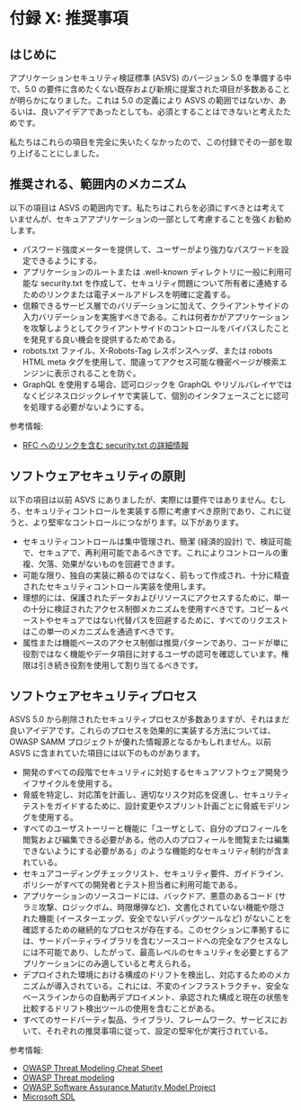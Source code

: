 # 付録 X: 推奨事項

## はじめに

アプリケーションセキュリティ検証標準 (ASVS) のバージョン 5.0 を準備する中で、5.0 の要件に含めたくない既存および新規に提案された項目が多数あることが明らかになりました。これは 5.0 の定義により ASVS の範囲ではないか、あるいは、良いアイデアであったとしても、必須とすることはできないと考えたためです。

私たちはこれらの項目を完全に失いたくなかったので、この付録でその一部を取り上げることにしました。

## 推奨される、範囲内のメカニズム

以下の項目は ASVS の範囲内です。私たちはこれらを必須にすべきとは考えていませんが、セキュアアプリケーションの一部として考慮することを強くお勧めします。

* パスワード強度メーターを提供して、ユーザーがより強力なパスワードを設定できるようにする。
* アプリケーションのルートまたは .well-known ディレクトリに一般に利用可能な security.txt を作成して、セキュリティ問題について所有者に連絡するためのリンクまたは電子メールアドレスを明確に定義する。
* 信頼できるサービス層でのバリデーションに加えて、クライアントサイドの入力バリデーションを実施すべきである。これは何者かがアプリケーションを攻撃しようとしてクライアントサイドのコントロールをバイパスしたことを発見する良い機会を提供するためである。
* robots.txt ファイル、X-Robots-Tag レスポンスヘッダ、または robots HTML meta タグを使用して、間違ってアクセス可能な機密ページが検索エンジンに表示されることを防ぐ。
* GraphQL を使用する場合、認可ロジックを GraphQL やリゾルバレイヤではなくビジネスロジックレイヤで実装して、個別のインタフェースごとに認可を処理する必要がないようにする。

参考情報:

* [RFC へのリンクを含む security.txt の詳細情報](https://securitytxt.org/)

## ソフトウェアセキュリティの原則

以下の項目は以前 ASVS にありましたが、実際には要件ではありません。むしろ、セキュリティコントロールを実装する際に考慮すべき原則であり、これに従うと、より堅牢なコントロールにつながります。以下があります。

* セキュリティコントロールは集中管理され、簡潔 (経済的設計) で、検証可能で、セキュアで、再利用可能であるべきです。これによりコントロールの重複、欠落、効果がないものを回避できます。
* 可能な限り、独自の実装に頼るのではなく、前もって作成され、十分に精査されたセキュリティコントロール実装を使用します。
* 理想的には、保護されたデータおよびリソースにアクセスするために、単一の十分に検証されたアクセス制御メカニズムを使用すべきです。コピー＆ペーストやセキュアではない代替パスを回避するために、すべてのリクエストはこの単一のメカニズムを通過すべきです。
* 属性または機能ベースのアクセス制御は推奨パターンであり、コードが単に役割ではなく機能やデータ項目に対するユーザの認可を確認しています。権限は引き続き役割を使用して割り当てるべきです。

## ソフトウェアセキュリティプロセス

ASVS 5.0 から削除されたセキュリティプロセスが多数ありますが、それはまだ良いアイデアです。これらのプロセスを効果的に実装する方法については、OWASP SAMM プロジェクトが優れた情報源となるかもしれません。以前 ASVS に含まれていた項目には以下のものがあります。

* 開発のすべての段階でセキュリティに対処するセキュアソフトウェア開発ライフサイクルを使用する。
* 脅威を特定し、対応策を計画し、適切なリスク対応を促進し、セキュリティテストをガイドするために、設計変更やスプリント計画ごとに脅威モデリングを使用する。
* すべてのユーザストーリーと機能に「ユーザとして、自分のプロフィールを閲覧および編集できる必要がある。他の人のプロフィールを閲覧または編集できないようにする必要がある」のような機能的なセキュリティ制約が含まれている。
* セキュアコーディングチェックリスト、セキュリティ要件、ガイドライン、ポリシーがすべての開発者とテスト担当者に利用可能である。
* アプリケーションのソースコードには、バックドア、悪意のあるコード (サラミ攻撃、ロジックボム、時限爆弾など)、文書化されていない機能や隠された機能 (イースターエッグ、安全でないデバッグツールなど) がないことを確認するための継続的なプロセスが存在する。このセクションに準拠するには、サードパーティライブラリを含むソースコードへの完全なアクセスなしには不可能であり、したがって、最高レベルのセキュリティを必要とするアプリケーションにのみ適していると考えられる。
* デプロイされた環境における構成のドリフトを検出し、対応するためのメカニズムが導入されている。これには、不変のインフラストラクチャ、安全なベースラインからの自動再デプロイメント、承認された構成と現在の状態を比較するドリフト検出ツールの使用を含むことがある。
* すべてのサードパーティ製品、ライブラリ、フレームワーク、サービスにおいて、それぞれの推奨事項に従って、設定の堅牢化が実行されている。

参考情報:

* [OWASP Threat Modeling Cheat Sheet](https://cheatsheetseries.owasp.org/cheatsheets/Threat_Modeling_Cheat_Sheet.html)
* [OWASP Threat modeling](https://owasp.org/www-community/Application_Threat_Modeling)
* [OWASP Software Assurance Maturity Model Project](https://owasp.org/www-project-samm/)
* [Microsoft SDL](https://www.microsoft.com/en-us/securityengineering/sdl/)
